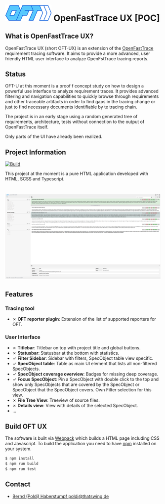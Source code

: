 # <img src="src/main/resources/images/openfasttrace_logo.svg" alt="OFT logo" width="150"/> OpenFastTrace UX [POC]

## What is OpenFastTrace UX?

OpenFastTrace UX (short OFT-UX) is an extension of the [OpenFastTrace](https://github.com/itsallcode/openfasttrace)
requirement tracing software. It aims to provide a more advanced, user friendly HTML user interface to analyze
OpenFstTrace
tracing reports.

## Status

OFT-U at this moment is a proof f concept study on how to design a powerful use interface to analyze requirement traces.
It provides advanced filtering and navigation capabilities to quickly browse through requirements and other traceable
artifacts in order to find gaps in the tracing change or just to find necessary documents identifiable by te tracing
chain.

The project is in an early stage using a random generated tree of requirements, architecture, tests without connection
to the output of OpenFastTrace itself.

Only parts of the UI have already been realized.

## Project Information

[![Build](https://github.com/poldi2015/openfasttrace-ux/actions/workflows/webpack.yml/badge.svg)](https://github.com/poldi2015/openfasttrace-ux/actions/workflows/webpack.yml)

This project at the moment is a pure HTML application developed with HTML, SCSS and Typescript.

# <img src="doc/resources/oft_ux_screenshot.png" alt="OFT UX"/>

## Features

### Tracing tool

* &cross; **OFT reporter plugin**: Extension of the list of supported reporters for OFT.

### User Interface

* &cross; **Titlebar**: Titlebar on top with project title and global buttons.
* &cross; **Statusbar**: Statusbar at the bottom with statistics.
* &check; **Filter Sidebar**: Sidebar with filters, SpecObject table view specific.
* &check; **SpecObject table**: Table as main UI element that lists all non-filtered SpecObjects.
* &check; **SpecObject coverage overview**: Badges for missing deep coverage.
* &check; **Focus SpecObject**: Pin a SpecObject with double click to the top and show only SpecObjects that are covered
  by the SpecObject or SpecObject that the SpecObject covers. Own Filter selection for this view.
* &cross; **File Tree View**: Treeview of source files.
* &cross; **Details view**: View with details of the selected SpecObject.
* ...

## Build OFT UX

The software is built via [Webpack](https://webpack.js.org/) which builds a HTML page including CSS and Javascript.
To build the application you need to have [npm](https://github.com/nvm-sh/nvm) installed on your system.

```bash
$ npm install
$ npm run build
$ npm run test
```

## Contact

* [Bernd (Poldi) Haberstumpf <poldi@thatswing.de>](mailto:poldi@thatswing.de)